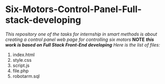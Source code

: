 # Six-Motors-Control-Panel-Full-stack-developing
*This repository one of the tasks for internship in smart methods is about creating a control panel web page for controlling six motors*
**NOTE**
***this work is based on Full Stack Front-End developing***
*Here is the list of files:*
1. index.html 
2. style.css
3. script.js
4. file.php
5. robotarm.sql
